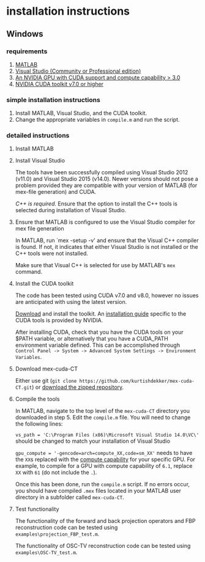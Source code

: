 # installation instructions

## Windows

### requirements
1. [MATLAB](https://www.mathworks.com/products/matlab.html)
2. [Visual Studio (Community or Professional edition)](https://visualstudio.microsoft.com/)
3. [An NVIDIA GPU with CUDA support and compute capability > 3.0](https://developer.nvidia.com/cuda-gpus)
4. [NVIDIA CUDA toolkit v7.0 or higher](https://developer.nvidia.com/cuda-toolkit)

### simple installation instructions
1. Install MATLAB, Visual Studio, and the CUDA toolkit.
2. Change the appropriate variables in `compile.m` and run the script.

### detailed instructions
1. Install MATLAB

2. Install Visual Studio

   The tools have been successfully compiled using Visual Studio 2012 (v11.0) and Visual Studio 2015 (v14.0). Newer versions should not pose a problem provided they are compatible with your version of MATLAB (for mex-file generation) and CUDA. 
   
   *C++ is required.* Ensure that the option to install the C++ tools is selected during installation of Visual Studio.

3. Ensure that MATLAB is configured to use the Visual Studio compiler for mex file generation

   In MATLAB, run `mex -setup -v' and ensure that the Visual C++ compiler is found. If not, it indicates that either Visual Studio is not installed or the C++ tools were not installed. 

   Make sure that Visual C++ is selected for use by MATLAB's `mex` command.


4. Install the CUDA toolkit
   
   The code has been tested using CUDA v7.0 and v8.0, however no issues are anticipated with using the latest version.
   
   [Download](https://developer.nvidia.com/cuda-downloads) and install the toolkit. An [installation guide](https://docs.nvidia.com/cuda/cuda-installation-guide-microsoft-windows/index.html) specific to the CUDA tools is provided by NVIDIA. 
   
   After installing CUDA, check that you have the CUDA tools on your $PATH variable, or alternatively that you have a CUDA_PATH environment variable defined. This can be accomplished through `Control Panel -> System -> Advanced System Settings -> Environment Variables`.
   
5. Download mex-cuda-CT

   Either use git (`git clone https://github.com/kurtishdekker/mex-cuda-CT.git`) or [download the zipped repository](https://github.com/kurtishdekker/mex-cuda-CT/archive/master.zip).
   
6. Compile the tools

   In MATLAB, navigate to the top level of the `mex-cuda-CT` directory you downloaded in step 5. Edit the `compile.m` file. You will need to change the following lines:
   
   `vs_path = 'C:\Program Files (x86)\Microsoft Visual Studio 14.0\VC\'` should be changed to match your installation of Visual Studio
   
   `gpu_compute = '-gencode=arch=compute_XX,code=sm_XX'` needs to have the `XX`s replaced with the [compute capability]() for your specific GPU. For example, to compile for a GPU with compute capability of `6.1`, replace `XX` with `61` (do not include the `.`).
   
   Once this has been done, run the `compile.m` script. If no errors occur, you should have compiled `.mex` files located in your MATLAB user directory in a subfolder called `mex-cuda-CT`.

7. Test functionality

   The functionality of the forward and back projection operators and FBP reconstruction code can be tested using `examples\projection_FBP_test.m`.

   The functionality of OSC-TV reconstruction code can be tested using `examples\OSC-TV_test.m`.

